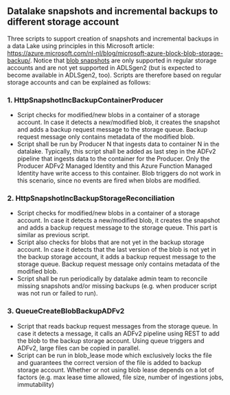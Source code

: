 ## Datalake snapshots and incremental backups to different storage account
Three scripts to support creation of snapshots and incremental backups in a data Lake using principles in this Microsoft article: https://azure.microsoft.com/nl-nl/blog/microsoft-azure-block-blob-storage-backup/. Notice that [blob snapshots](https://docs.microsoft.com/en-us/rest/api/storageservices/creating-a-snapshot-of-a-blob) are only supported in regular storage accounts and are not yet supported in ADLSgen2 (but is expected to become available in ADLSgen2, too). Scripts are therefore based on regular storage accounts and can be explained as follows:

### 1. HttpSnapshotIncBackupContainerProducer
- Script checks for modified/new blobs in a container of a storage account. In case it detects a new/modified blob, it creates the snapshot and adds a backup request message to the storage queue. Backup request message only contains metadata of the modified blob.
- Script shall be run by Producer N that ingests data to container N in the datalake. Typically, this script shall be added as last step in the ADFv2 pipeline that ingests data to the container for the Producer. Only the Producer ADFv2 Managed Identity and this Azure Function Managed Identity have write access to this container. Blob triggers do not work in this scenario, since no events are fired when blobs are modified.

### 2. HttpSnapshotIncBackupStorageReconciliation
- Script checks for modified/new blobs in a container of a storage account. In case it detects a new/modified blob, it creates the snapshot and adds a backup request message to the storage queue. This part is similar as previous script.
- Script also checks for blobs that are not yet in the backup storage account. In case it detects that the last version of the blob is not yet in the backup storage account, it adds a backup request message to the storage queue. Backup request message only contains metadata of the modified blob.
- Script shall be run periodically by datalake admin team to reconcile missing snapshots and/or missing backups (e.g. when producer script was not run or failed to run).

### 3. QueueCreateBlobBackupADFv2
- Script that reads backup request messages from the storage queue. In case it detects a message, it calls an ADFv2 pipeline using REST to add the blob to the backup storage account. Using queue triggers and ADFv2, large files can be copied in parallel.
- Script can be run in blob_lease mode which exclusively locks the file and guarantees the correct version of the file is added to backup storage account. Whether or not using blob lease depends on a lot of factors (e.g. max lease time allowed, file size, number of ingestions jobs, immutability)
